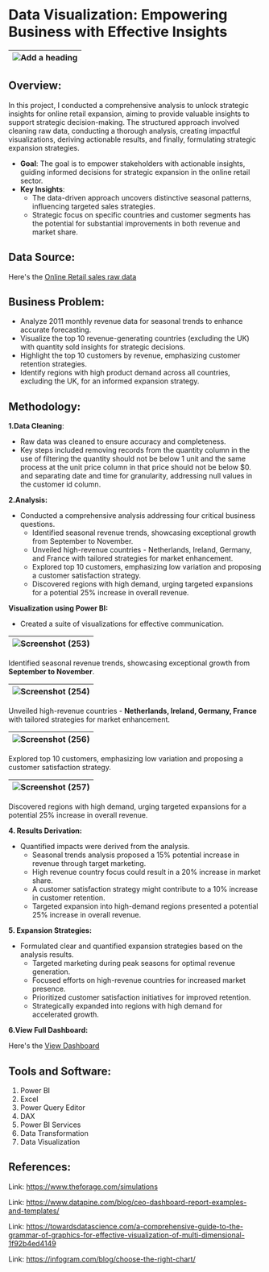 # Data Visualization: Empowering Business with Effective Insights

|![Add a heading](https://github.com/yogeshkasar778/Tata-Group-Data-Visualization-Internship-Empowering_Business_with_effective_insights/assets/118357991/3bafbaac-5b78-46f4-9bb7-7b07bb1a3bea)|
|--------------|

## Overview:
In this project, I conducted a comprehensive analysis to unlock strategic insights for online retail expansion, aiming to provide valuable insights to support strategic decision-making. The structured approach involved cleaning raw data, conducting a thorough analysis, creating impactful visualizations, deriving actionable results, and finally, formulating strategic expansion strategies.

  - **Goal**: The goal is to empower stakeholders with actionable insights, guiding informed decisions for strategic expansion in the online retail sector.
  - **Key Insights**:
    - The data-driven approach uncovers distinctive seasonal patterns, influencing targeted sales strategies.
    - Strategic focus on specific countries and customer segments has the potential for substantial improvements in both revenue and market share.

## Data Source:
  Here's the [Online Retail sales raw data](https://github.com/yogeshkasar778/Tata-Group-Data-Visualization-Internship-Empowering_Business_with_effective_insights/blob/main/Task%201%20Framing%20the%20Business%20Scenario/Online%20Retail.xlsx)

## Business Problem:
 - Analyze 2011 monthly revenue data for seasonal trends to enhance accurate forecasting.
 - Visualize the top 10 revenue-generating countries (excluding the UK) with quantity sold insights for strategic decisions.
 - Highlight the top 10 customers by revenue, emphasizing customer retention strategies.
 - Identify regions with high product demand across all countries, excluding the UK, for an informed expansion strategy.

## Methodology:

**1.Data Cleaning**:
 - Raw data was cleaned to ensure accuracy and completeness.
 - Key steps included removing records from the quantity column in the use of filtering the quantity should not be below 1 unit and the same process at the unit price column in that price should not be below $0. and separating date and time for granularity, addressing null values in the customer id column.
   
 **2.Analysis:**
   - Conducted a comprehensive analysis addressing four critical business questions.
      - Identified seasonal revenue trends, showcasing exceptional growth from September to November.
      - Unveiled high-revenue countries - Netherlands, Ireland, Germany, and France with tailored strategies for market enhancement.
      - Explored top 10 customers, emphasizing low variation and proposing a customer satisfaction strategy.
      - Discovered regions with high demand, urging targeted expansions for a potential 25% increase in overall revenue.

**Visualization using Power BI:**
 - Created a suite of visualizations for effective communication.
   

|![Screenshot (253)](https://github.com/yogeshkasar778/Tata-Group-Data-Visualization-Internship-Empowering_Business_with_effective_insights/assets/118357991/232d3fa8-d61f-4b7b-9364-c29eb1f7d6f0)|
|---------------|

Identified seasonal revenue trends, showcasing exceptional growth from **September to November**.

|![Screenshot (254)](https://github.com/yogeshkasar778/Tata-Group-Data-Visualization-Internship-Empowering_Business_with_effective_insights/assets/118357991/65d0f5a9-f434-424d-a607-1225fba5ea40)|
|---------------|

Unveiled high-revenue countries - **Netherlands, Ireland, Germany, France** with tailored strategies for market enhancement.

|![Screenshot (256)](https://github.com/yogeshkasar778/Tata-Group-Data-Visualization-Internship-Empowering_Business_with_effective_insights/assets/118357991/dfcb698d-3d91-499e-aa38-0bc4e19a5496)|
|---------------|

Explored top 10 customers, emphasizing low variation and proposing a customer satisfaction strategy.

|![Screenshot (257)](https://github.com/yogeshkasar778/Tata-Group-Data-Visualization-Internship-Empowering_Business_with_effective_insights/assets/118357991/0a27365e-e681-48bb-bcdb-a61ef9216d91)|
|---------------|

Discovered regions with high demand, urging targeted expansions for a potential 25% increase in overall revenue.

**4. Results Derivation:**
- Quantified impacts were derived from the analysis.
  - Seasonal trends analysis proposed a 15% potential increase in revenue through target marketing.
  - High revenue country focus could result in a 20% increase in market share.
  - A customer satisfaction strategy might contribute to a 10% increase in customer retention.
  - Targeted expansion into high-demand regions presented a potential 25% increase in overall revenue.

**5. Expansion Strategies:**
- Formulated clear and quantified expansion strategies based on the analysis results.
  - Targeted marketing during peak seasons for optimal revenue generation.
  - Focused efforts on high-revenue countries for increased market presence.
  - Prioritized customer satisfaction initiatives for improved retention.
  - Strategically expanded into regions with high demand for accelerated growth.
 
**6.View Full Dashboard:**

Here's the [View Dashboard](https://app.powerbi.com/links/5yLZ5zOp6Q?ctid=b9cd496c-35ed-4f56-9942-e91f9a3d8d48&pbi_source=linkShare)

## Tools and Software:
1. Power BI
2. Excel
3. Power Query Editor
4. DAX
5. Power BI Services
6. Data Transformation
7. Data Visualization

## References:

Link: https://www.theforage.com/simulations

Link: https://www.datapine.com/blog/ceo-dashboard-report-examples-and-templates/

Link: https://towardsdatascience.com/a-comprehensive-guide-to-the-grammar-of-graphics-for-effective-visualization-of-multi-dimensional-1f92b4ed4149

Link: https://infogram.com/blog/choose-the-right-chart/




